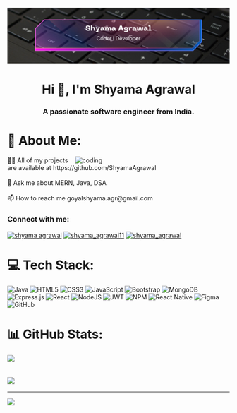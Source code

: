 ![logo](https://github.com/ShyamaAgrawal/ShyamaAgrawal/blob/main/gitHubBanner.png)

<h1 align="center">Hi 👋, I'm Shyama Agrawal</h1>
<h3 align="center">A passionate software engineer from India.</h3>

  
# 💫 About Me:
<img width="350" align="right" alt="coding" src="https://cdn.dribbble.com/users/1857592/screenshots/3848396/character-typing.gif">
👨‍💻 All of my projects are available at https://github.com/ShyamaAgrawal<br><br>💬 Ask me about MERN, Java, DSA<br><br>📫 How to reach me goyalshyama.agr@gmail.com

<br/>
<h3 align="left">Connect with me:</h3>
<p align="left">
<a href="https://linkedin.com/in/shyama-agrawal162" target="blank"><img align="center" src="https://raw.githubusercontent.com/rahuldkjain/github-profile-readme-generator/master/src/images/icons/Social/linked-in-alt.svg" alt="shyama agrawal" height="30" width="40" /></a>
<a href="https://www.hackerrank.com/shyama_agrawal11" target="blank"><img align="center" src="https://raw.githubusercontent.com/rahuldkjain/github-profile-readme-generator/master/src/images/icons/Social/hackerrank.svg" alt="shyama_agrawal11" height="30" width="40" /></a>
<a href="https://www.leetcode.com/shyama_agrawal" target="blank"><img align="center" src="https://raw.githubusercontent.com/rahuldkjain/github-profile-readme-generator/master/src/images/icons/Social/leet-code.svg" alt="shyama_agrawal" height="30" width="40" /></a>
</p>


# 💻 Tech Stack:
![Java](https://img.shields.io/badge/java-%23ED8B00.svg?style=for-the-badge&logo=openjdk&logoColor=white)  ![HTML5](https://img.shields.io/badge/html5-%23E34F26.svg?style=for-the-badge&logo=html5&logoColor=white)
![CSS3](https://img.shields.io/badge/css3-%231572B6.svg?style=for-the-badge&logo=css3&logoColor=white)  ![JavaScript](https://img.shields.io/badge/javascript-%23323330.svg?style=for-the-badge&logo=javascript&logoColor=%23F7DF1E) ![Bootstrap](https://img.shields.io/badge/bootstrap-%238511FA.svg?style=for-the-badge&logo=bootstrap&logoColor=white)  ![MongoDB](https://img.shields.io/badge/MongoDB-%234ea94b.svg?style=for-the-badge&logo=mongodb&logoColor=white)  ![Express.js](https://img.shields.io/badge/express.js-%23404d59.svg?style=for-the-badge&logo=express&logoColor=%2361DAFB)  ![React](https://img.shields.io/badge/react-%2320232a.svg?style=for-the-badge&logo=react&logoColor=%2361DAFB)  ![NodeJS](https://img.shields.io/badge/node.js-6DA55F?style=for-the-badge&logo=node.js&logoColor=white) ![JWT](https://img.shields.io/badge/JWT-black?style=for-the-badge&logo=JSON%20web%20tokens) ![NPM](https://img.shields.io/badge/NPM-%23CB3837.svg?style=for-the-badge&logo=npm&logoColor=white)  ![React Native](https://img.shields.io/badge/react_native-%2320232a.svg?style=for-the-badge&logo=react&logoColor=%2361DAFB)  ![Figma](https://img.shields.io/badge/figma-%23F24E1E.svg?style=for-the-badge&logo=figma&logoColor=white) ![GitHub](https://img.shields.io/badge/github-%23121011.svg?style=for-the-badge&logo=github&logoColor=white)

# 📊 GitHub Stats:
![](https://github-readme-streak-stats.herokuapp.com/?user=ShyamaAgrawal&theme=dark&hide_border=false)<br/><br/>

![](https://github-readme-stats.vercel.app/api/top-langs/?username=ShyamaAgrawal&theme=dark&hide_border=false&include_all_commits=false&count_private=false&layout=compact)

---
[![](https://visitcount.itsvg.in/api?id=ShyamaAgrawal&icon=0&color=3)](https://visitcount.itsvg.in)
